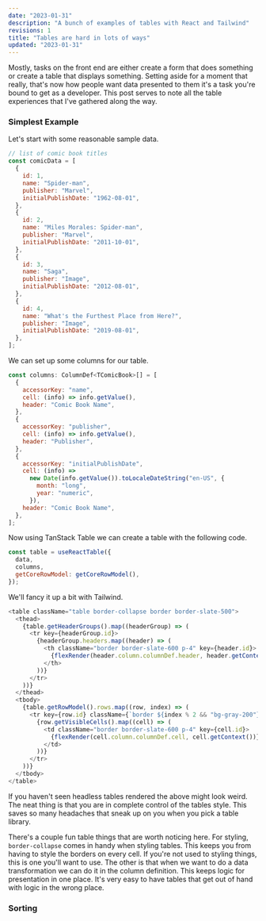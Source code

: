 ```yaml
---
date: "2023-01-31"
description: "A bunch of examples of tables with React and Tailwind"
revisions: 1
title: "Tables are hard in lots of ways"
updated: "2023-01-31"
---
```


Mostly, tasks on the front end are either create a form that does something or create a table that displays something. Setting aside for a moment that really, that's now how people want data presented to them it's a task you're bound to get as a developer. This post serves to note all the table experiences that I've gathered along the way.

### Simplest Example

Let's start with some reasonable sample data.

```js
// list of comic book titles
const comicData = [
  {
    id: 1,
    name: "Spider-man",
    publisher: "Marvel",
    initialPublishDate: "1962-08-01",
  },
  {
    id: 2,
    name: "Miles Morales: Spider-man",
    publisher: "Marvel",
    initialPublishDate: "2011-10-01",
  },
  {
    id: 3,
    name: "Saga",
    publisher: "Image",
    initialPublishDate: "2012-08-01",
  },
  {
    id: 4,
    name: "What's the Furthest Place from Here?",
    publisher: "Image",
    initialPublishDate: "2019-08-01",
  },
];
```

We can set up some columns for our table.

```js
const columns: ColumnDef<TComicBook>[] = [
  {
    accessorKey: "name",
    cell: (info) => info.getValue(),
    header: "Comic Book Name",
  },
  {
    accessorKey: "publisher",
    cell: (info) => info.getValue(),
    header: "Publisher",
  },
  {
    accessorKey: "initialPublishDate",
    cell: (info) =>
      new Date(info.getValue()).toLocaleDateString("en-US", {
        month: "long",
        year: "numeric",
      }),
    header: "Comic Book Name",
  },
];
```

Now using TanStack Table we can create a table with the following code.

```js
const table = useReactTable({
  data,
  columns,
  getCoreRowModel: getCoreRowModel(),
});
```

We'll fancy it up a bit with Tailwind.

```js
<table className="table border-collapse border border-slate-500">
  <thead>
    {table.getHeaderGroups().map((headerGroup) => (
      <tr key={headerGroup.id}>
        {headerGroup.headers.map((header) => (
          <th className="border border-slate-600 p-4" key={header.id}>
            {flexRender(header.column.columnDef.header, header.getContext())}
          </th>
        ))}
      </tr>
    ))}
  </thead>
  <tbody>
    {table.getRowModel().rows.map((row, index) => (
      <tr key={row.id} className={`border ${index % 2 && "bg-gray-200"}`}>
        {row.getVisibleCells().map((cell) => (
          <td className="border border-slate-600 p-4" key={cell.id}>
            {flexRender(cell.column.columnDef.cell, cell.getContext())}
          </td>
        ))}
      </tr>
    ))}
  </tbody>
</table>
```

If you haven't seen headless tables rendered the above might look weird. The neat thing is that you are in complete control of the tables style. This saves so many headaches that sneak up on you when you pick a table library.

There's a couple fun table things that are worth noticing here. For styling, `border-collapse` comes in handy when styling tables. This keeps you from having to style the borders on every cell. If you're not used to styling things, this is one you'll want to use. The other is that when we want to do a data transformation we can do it in the column definition. This keeps logic for presentation in one place. It's very easy to have tables that get out of hand with logic in the wrong place.

### Sorting
